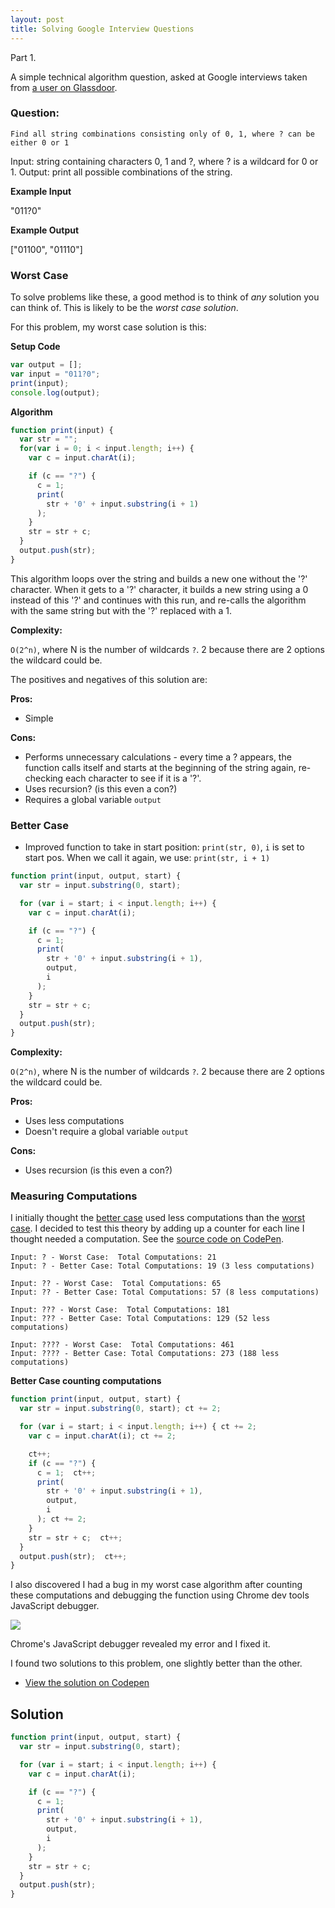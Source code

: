 ```yaml
---
layout: post
title: Solving Google Interview Questions
---
```


<div class="message">
Part 1.
</div>

A simple technical algorithm question, asked at Google interviews taken from [a user on Glassdoor](https://www.glassdoor.co.uk/Interview/Google-Interview-RVW6328338.htm).


### Question:

```
Find all string combinations consisting only of 0, 1, where ? can be either 0 or 1
```

Input: string containing characters 0, 1 and ?, where ? is a wildcard for 0 or 1.
Output: print all possible combinations of the string.

**Example Input**

"011?0"

**Example Output**

["01100", "01110"]

### Worst Case

To solve problems like these, a good method is to think of *any* solution you can think of. This is likely to be the *worst case solution*.

For this problem, my worst case solution is this:

**Setup Code**
```javascript
var output = [];
var input = "011?0";
print(input);
console.log(output);
```

**Algorithm**
```javascript
function print(input) {
  var str = "";
  for(var i = 0; i < input.length; i++) {
    var c = input.charAt(i);

    if (c == "?") {
      c = 1;
      print(
        str + '0' + input.substring(i + 1)
      );
    }
    str = str + c;
  }
  output.push(str);
}
```

This algorithm loops over the string and builds a new one without the '?' character.
When it gets to a '?' character, it builds a new string using a 0 instead of this '?' and continues with this run, and re-calls the algorithm with the same string but with the '?' replaced with a 1.

**Complexity:**

`O(2^n)`, where N is the number of wildcards `?`. 2 because there are 2 options the wildcard could be.

The positives and negatives of this solution are:

**Pros:**
- Simple

**Cons:**
- Performs unnecessary calculations - every time a ? appears, the function calls itself and starts at the beginning of the string again, re-checking each character to see if it is a '?'.
- Uses recursion? (is this even a con?)
- Requires a global variable `output`

### Better Case

- Improved function to take in start position: `print(str, 0)`, `i` is set to start pos. When we call it again, we use: `print(str, i + 1)`


```javascript
function print(input, output, start) {
  var str = input.substring(0, start);

  for (var i = start; i < input.length; i++) {
    var c = input.charAt(i);

    if (c == "?") {
      c = 1;
      print(
        str + '0' + input.substring(i + 1),
        output,
        i
      );
    }
    str = str + c;
  }
  output.push(str);
}
```

**Complexity:**

`O(2^n)`, where N is the number of wildcards `?`. 2 because there are 2 options the wildcard could be.

**Pros:**
- Uses less computations
- Doesn't require a global variable `output`

**Cons:**
- Uses recursion (is this even a con?)


### Measuring Computations

I initially thought the [better case](#better-case) used less computations than the [worst case](#worst-case). I decided to test this theory by adding up a counter for each line I thought needed a computation. See the [source code on CodePen](https://codepen.io/harrymt/pen/KyoZLe).

```
Input: ? - Worst Case:  Total Computations: 21
Input: ? - Better Case: Total Computations: 19 (3 less computations)

Input: ?? - Worst Case:  Total Computations: 65
Input: ?? - Better Case: Total Computations: 57 (8 less computations)

Input: ??? - Worst Case:  Total Computations: 181
Input: ??? - Better Case: Total Computations: 129 (52 less computations)

Input: ???? - Worst Case:  Total Computations: 461
Input: ???? - Better Case: Total Computations: 273 (188 less computations)
```

**Better Case counting computations**

```javascript
function print(input, output, start) {
  var str = input.substring(0, start); ct += 2;

  for (var i = start; i < input.length; i++) { ct += 2;
    var c = input.charAt(i); ct += 2;

    ct++;
    if (c == "?") {
      c = 1;  ct++;
      print(
        str + '0' + input.substring(i + 1),
        output,
        i
      ); ct += 2;
    }
    str = str + c;  ct++;
  }
  output.push(str);  ct++;
}
```

I also discovered I had a bug in my worst case algorithm after counting these computations and debugging the function using Chrome dev tools JavaScript debugger.

<img src="{{ site.baseurl }}/img/google-interview-1.png">

Chrome's JavaScript debugger revealed my error and I fixed it.

I found two solutions to this problem, one slightly better than the other.

- [View the solution on Codepen](https://codepen.io/harrymt/pen/KyoZLe?editors=1111)

## Solution

```javascript
function print(input, output, start) {
  var str = input.substring(0, start);

  for (var i = start; i < input.length; i++) {
    var c = input.charAt(i);

    if (c == "?") {
      c = 1;
      print(
        str + '0' + input.substring(i + 1),
        output,
        i
      );
    }
    str = str + c;
  }
  output.push(str);
}
```
